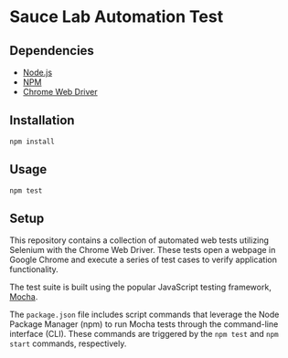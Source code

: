 # Sauce Lab Automation Test

## Dependencies

- [Node.js](https://nodejs.org/en/download/package-manager)
- [NPM](https://docs.npmjs.com/cli/v10/configuring-npm/install)
- [Chrome Web Driver](https://chromedriver.storage.googleapis.com/index.html)

## Installation

    npm install

## Usage

    npm test

## Setup

This repository contains a collection of automated web tests utilizing Selenium with the Chrome Web Driver. These tests open a webpage in Google Chrome and execute a series of test cases to verify application functionality.

The test suite is built using the popular JavaScript testing framework, [Mocha]([https://mochajs.org/](https://mochajs.org/)).

The `package.json` file includes script commands that leverage the Node Package Manager (npm) to run Mocha tests through the command-line interface (CLI). These commands are triggered by the `npm test` and `npm start` commands, respectively.
